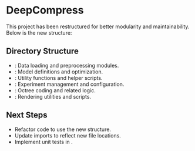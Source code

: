 # DeepCompress

This project has been restructured for better modularity and maintainability. Below is the new structure:

## Directory Structure
- : Data loading and preprocessing modules.
- : Model definitions and optimization.
- : Utility functions and helper scripts.
- : Experiment management and configuration.
- : Octree coding and related logic.
- : Rendering utilities and scripts.

## Next Steps
- Refactor code to use the new structure.
- Update imports to reflect new file locations.
- Implement unit tests in .

